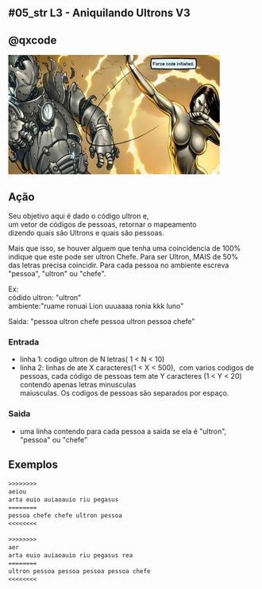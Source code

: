 ## #05_str L3 - Aniquilando Ultrons V3
## @qxcode

![](__capa.jpg)

## Ação

Seu objetivo aqui é dado o código ultron e,  
um vetor de códigos de pessoas, retornar o mapeamento  
dizendo quais são Ultrons e quais são pessoas.

Mais que isso, se houver alguem que tenha uma coincidencia de 100%  
indique que este pode ser ultron Chefe. Para ser Ultron, MAIS de 50%  
das letras precisa coincidir. Para cada pessoa no ambiente escreva  
"pessoa", "ultron" ou "chefe".

Ex:  
códido ultron: "ultron"  
ambiente:"ruame ronuai Lion uuuaaaa ronia kkk luno"

Saida: "pessoa ultron chefe pessoa ultron pessoa chefe"

### Entrada

*   linha 1: codigo ultron de N letras( 1 < N < 10)
*   linha 2: linhas de ate X caracteres(1 < X < 500),  com varios codigos de pessoas, cada código de pessoas tem ate Y caracteres (1 < Y < 20) contendo apenas letras minusculas  
    maiusculas. Os codigos de pessoas são separados por espaço.

### Saida

*   uma linha contendo para cada pessoa a saida se ela é "ultron",  
    "pessoa" ou "chefe"

## Exemplos

```
>>>>>>>>
aeiou  
arta euio auiaoauio riu pegasus
========  
pessoa chefe chefe ultron pessoa
<<<<<<<<

>>>>>>>>
aer
arta euio auiaoauio riu pegasus rea
========
ultron pessoa pessoa pessoa pessoa chefe
<<<<<<<<
```

#